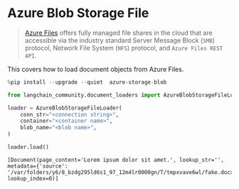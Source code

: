 # Azure Blob Storage File

>[Azure Files](https://learn.microsoft.com/en-us/azure/storage/files/storage-files-introduction) offers fully managed file shares in the cloud that are accessible via the industry standard Server Message Block (`SMB`) protocol, Network File System (`NFS`) protocol, and `Azure Files REST API`.

This covers how to load document objects from Azure Files.


```python
%pip install --upgrade --quiet  azure-storage-blob
```


```python
from langchain_community.document_loaders import AzureBlobStorageFileLoader
```


```python
loader = AzureBlobStorageFileLoader(
    conn_str="<connection string>",
    container="<container name>",
    blob_name="<blob name>",
)
```


```python
loader.load()
```



```output
[Document(page_content='Lorem ipsum dolor sit amet.', lookup_str='', metadata={'source': '/var/folders/y6/8_bzdg295ld6s1_97_12m4lr0000gn/T/tmpxvave6wl/fake.docx'}, lookup_index=0)]
```



```python

```
